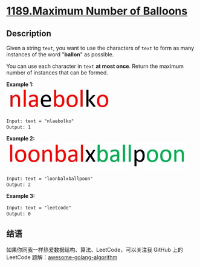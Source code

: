 # [1189.Maximum Number of Balloons][title]

## Description
Given a string `text`, you want to use the characters of `text` to form as many instances of the word "**ballon**" as possible.

You can use each character in `text` **at most once**. Return the maximum number of instances that can be formed.

**Example 1:**  
![example1](./1536_ex1_upd.jpeg)

```
Input: text = "nlaebolko"
Output: 1
```


**Example 2:**  
![example2](./1536_ex2_upd.jpeg)

```
Input: text = "loonbalxballpoon"
Output: 2
```

**Example 3:**

```
Input: text = "leetcode"
Output: 0
```

## 结语

如果你同我一样热爱数据结构、算法、LeetCode，可以关注我 GitHub 上的 LeetCode 题解：[awesome-golang-algorithm][me]

[title]: https://leetcode.com/problems/maximum-number-of-balloons/
[me]: https://github.com/kylesliu/awesome-golang-algorithm
